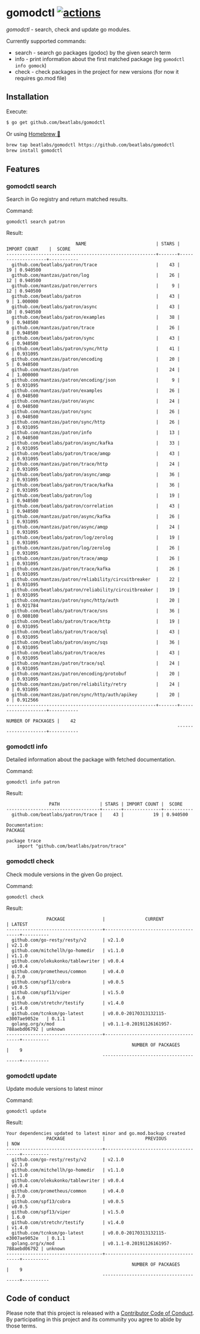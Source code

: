 # gomodctl [![actions](https://github.com/beatlabs/gomodctl/workflows/gomodctl%20build/badge.svg)](https://github.com/beatlabs/gomodctl/actions)

*gomodctl* - search, check and update go modules.

Currently supported commands:
- search -  search go packages (godoc) by the given search term
- info - print information about the first matched package (eg `gomodctl info gomock`)
- check - check packages in the project for new versions (for now it requires go.mod file)

## Installation

Execute:

```bash
$ go get github.com/beatlabs/gomodctl
```

Or using [Homebrew 🍺](https://brew.sh)

```bash
brew tap beatlabs/gomodctl https://github.com/beatlabs/gomodctl
brew install gomodctl
```


## Features

### gomodctl search <term>

Search in Go registry and return matched results.

Command:

```shell script
gomodctl search patron
```

Result:

```shell script
                          NAME                          | STARS |    IMPORT COUNT    |  SCORE
--------------------------------------------------------+-------+--------------------+-----------
  github.com/beatlabs/patron/trace                      |    43 |                 19 | 0.940500
  github.com/mantzas/patron/log                         |    26 |                 12 | 0.940500
  github.com/mantzas/patron/errors                      |     9 |                 12 | 0.940500
  github.com/beatlabs/patron                            |    43 |                  9 | 1.000000
  github.com/beatlabs/patron/async                      |    43 |                 10 | 0.940500
  github.com/beatlabs/patron/examples                   |    38 |                  9 | 0.940500
  github.com/mantzas/patron/trace                       |    26 |                  8 | 0.940500
  github.com/beatlabs/patron/sync                       |    43 |                  6 | 0.940500
  github.com/beatlabs/patron/sync/http                  |    41 |                  6 | 0.931095
  github.com/mantzas/patron/encoding                    |    20 |                  5 | 0.940500
  github.com/mantzas/patron                             |    24 |                  4 | 1.000000
  github.com/mantzas/patron/encoding/json               |     9 |                  5 | 0.931095
  github.com/mantzas/patron/examples                    |    26 |                  4 | 0.940500
  github.com/mantzas/patron/async                       |    24 |                  4 | 0.940500
  github.com/mantzas/patron/sync                        |    26 |                  3 | 0.940500
  github.com/mantzas/patron/sync/http                   |    26 |                  3 | 0.931095
  github.com/mantzas/patron/info                        |    13 |                  2 | 0.940500
  github.com/beatlabs/patron/async/kafka                |    33 |                  2 | 0.931095
  github.com/beatlabs/patron/trace/amqp                 |    43 |                  2 | 0.931095
  github.com/mantzas/patron/trace/http                  |    24 |                  2 | 0.931095
  github.com/beatlabs/patron/async/amqp                 |    36 |                  2 | 0.931095
  github.com/beatlabs/patron/trace/kafka                |    36 |                  2 | 0.931095
  github.com/beatlabs/patron/log                        |    19 |                  1 | 0.940500
  github.com/beatlabs/patron/correlation                |    43 |                  1 | 0.940500
  github.com/mantzas/patron/async/kafka                 |    26 |                  1 | 0.931095
  github.com/mantzas/patron/async/amqp                  |    24 |                  1 | 0.931095
  github.com/beatlabs/patron/log/zerolog                |    19 |                  1 | 0.931095
  github.com/mantzas/patron/log/zerolog                 |    26 |                  1 | 0.931095
  github.com/mantzas/patron/trace/amqp                  |    26 |                  1 | 0.931095
  github.com/mantzas/patron/trace/kafka                 |    26 |                  1 | 0.931095
  github.com/mantzas/patron/reliability/circuitbreaker  |    22 |                  1 | 0.931095
  github.com/beatlabs/patron/reliability/circuitbreaker |    19 |                  1 | 0.931095
  github.com/mantzas/patron/sync/http/auth              |    20 |                  1 | 0.921784
  github.com/beatlabs/patron/trace/sns                  |    36 |                  0 | 0.980100
  github.com/beatlabs/patron/trace/http                 |    19 |                  0 | 0.931095
  github.com/beatlabs/patron/trace/sql                  |    43 |                  0 | 0.931095
  github.com/beatlabs/patron/async/sqs                  |    36 |                  0 | 0.931095
  github.com/beatlabs/patron/trace/es                   |    43 |                  0 | 0.931095
  github.com/mantzas/patron/trace/sql                   |    24 |                  0 | 0.931095
  github.com/mantzas/patron/encoding/protobuf           |    20 |                  0 | 0.931095
  github.com/mantzas/patron/reliability/retry           |    24 |                  0 | 0.931095
  github.com/mantzas/patron/sync/http/auth/apikey       |    20 |                  0 | 0.912566
--------------------------------------------------------+-------+--------------------+-----------
                                                                  NUMBER OF PACKAGES |    42
                                                                ---------------------+-----------
```

### gomodctl info <term>

Detailed information about the package with fetched documentation.

Command:

```shell script
gomodctl info patron
```

Result:

```shell script
                PATH               | STARS | IMPORT COUNT |  SCORE
-----------------------------------+-------+--------------+-----------
  github.com/beatlabs/patron/trace |    43 |           19 | 0.940500

Documentation:
PACKAGE

package trace
    import "github.com/beatlabs/patron/trace"
```

### gomodctl check

Check module versions in the given Go project.

Command:

```shell script
gomodctl check
```

Result:

```shell script
               PACKAGE              |               CURRENT                | LATEST
------------------------------------+--------------------------------------+----------
  github.com/go-resty/resty/v2      | v2.1.0                               | v2.1.0
  github.com/mitchellh/go-homedir   | v1.1.0                               | v1.1.0
  github.com/olekukonko/tablewriter | v0.0.4                               | v0.0.4
  github.com/prometheus/common      | v0.4.0                               | 0.7.0
  github.com/spf13/cobra            | v0.0.5                               | v0.0.5
  github.com/spf13/viper            | v1.5.0                               | 1.6.0
  github.com/stretchr/testify       | v1.4.0                               | v1.4.0
  github.com/tcnksm/go-latest       | v0.0.0-20170313132115-e3007ae9052e   | 0.1.1
  golang.org/x/mod                  | v0.1.1-0.20191126161957-788aebd06792 | unknown
------------------------------------+--------------------------------------+----------
                                               NUMBER OF PACKAGES          |    9
                                    ---------------------------------------+----------
```

### gomodctl update

Update module versions to latest minor

Command:

```shell script
gomodctl update
```

Result:

```shell script
Your dependencies updated to latest minor and go.mod.backup created
               PACKAGE              |               PREVIOUS               | NOW
------------------------------------+--------------------------------------+----------
  github.com/go-resty/resty/v2      | v2.1.0                               | v2.1.0
  github.com/mitchellh/go-homedir   | v1.1.0                               | v1.1.0
  github.com/olekukonko/tablewriter | v0.0.4                               | v0.0.4
  github.com/prometheus/common      | v0.4.0                               | 0.7.0
  github.com/spf13/cobra            | v0.0.5                               | v0.0.5
  github.com/spf13/viper            | v1.5.0                               | 1.6.0
  github.com/stretchr/testify       | v1.4.0                               | v1.4.0
  github.com/tcnksm/go-latest       | v0.0.0-20170313132115-e3007ae9052e   | 0.1.1
  golang.org/x/mod                  | v0.1.1-0.20191126161957-788aebd06792 | unknown
------------------------------------+--------------------------------------+----------
                                               NUMBER OF PACKAGES          |    9
                                    ---------------------------------------+----------
```

## Code of conduct

Please note that this project is released with a [Contributor Code of Conduct](https://github.com/beatlabs/gomodctl/blob/master/CODE_OF_CONDUCT.md). By participating in this project and its community you agree to abide by those terms.
